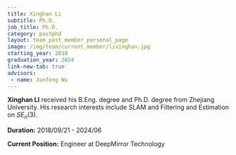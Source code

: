 ```yaml
---
title: Xinghan Li
subtitle: Ph.D.
job_title: Ph.D.
category: pastphd
layout: team_past_member_personal_page
image: /img/team/current_member/lixinghan.jpg
starting_year: 2018
graduation_year: 2024
link-new-tab: true
advisors:
 - name: Junfeng Wu
---
```


**Xinghan LI** received his B.Eng. degree and Ph.D. degree from Zhejiang University. His research interests include SLAM and Filtering and Estimation on $SE_{n}(3)$.

**Duration:** 2018/09/21 - 2024/06

**Current Position:** Engineer at DeepMirror Technology
